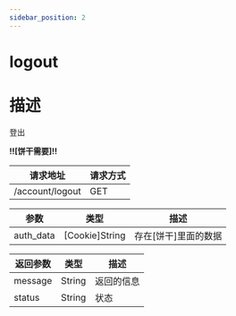 ```yaml
---
sidebar_position: 2
---
```

# logout
# 描述

登出

**!!\[饼干需要\]!!**


| 请求地址 | 请求方式 |
| --- | --- |
| /account/logout | GET |


|参数|类型|描述|
|---|---|---|
|auth_data|\[Cookie\]String|存在\[饼干\]里面的数据|


|返回参数|类型|描述|
|---|---|---|
|message|String|返回的信息|
|status|String|状态|
